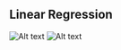 ## Linear Regression
![Alt text](http://i.imgur.com/lHdNk7F.png)
![Alt text](http://i.imgur.com/ixf43xp.png)
